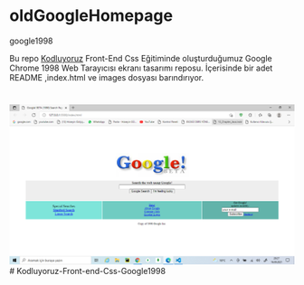 # oldGoogleHomepage
google1998

Bu repo [Kodluyoruz](https://www.kodluyoruz.org/) Front-End Css Eğitiminde oluşturduğumuz Google Chrome 1998 Web Tarayıcısı ekranı tasarımı reposu. İçerisinde bir adet README ,index.html ve images dosyası barındırıyor.

#

![google1998homepage](md-img/google1998logo.png)
#   K o d l u y o r u z - F r o n t - e n d - C s s - G o o g l e 1 9 9 8 
 
 